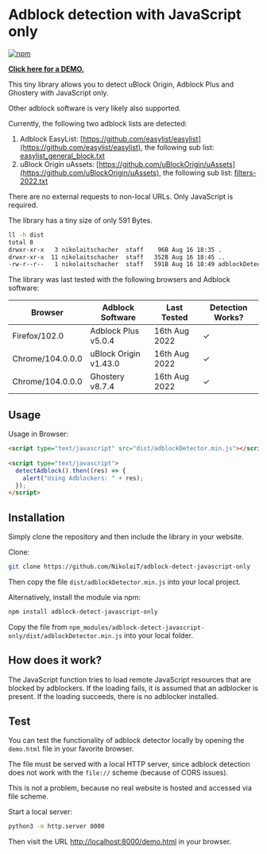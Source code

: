# Adblock detection with JavaScript only

[![npm](https://img.shields.io/npm/v/adblock-detect-javascript-only)](https://www.npmjs.com/package/adblock-detect-javascript-only)

[**Click here for a DEMO.**](https://incolumitas.com/2020/12/27/detecting-uBlock-Origin-and-Adblock-Plus-with-JavaScript-only/)

This tiny library allows you to detect uBlock Origin, Adblock Plus and Ghostery with JavaScript only.

Other adblock software is very likely also supported.

Currently, the following two adblock lists are detected:

1. Adblock EasyList: [https://github.com/easylist/easylist](https://github.com/easylist/easylist), the following sub list: [easylist_general_block.txt](https://github.com/easylist/easylist/blob/master/easylist/easylist_general_block.txt)
2. uBlock Origin uAssets: [https://github.com/uBlockOrigin/uAssets](https://github.com/uBlockOrigin/uAssets), the following sub list: [filters-2022.txt](https://github.com/uBlockOrigin/uAssets/blob/master/filters/filters-2022.txt)

There are no external requests to non-local URLs. Only JavaScript is required.

The library has a tiny size of only 591 Bytes.

```bash
ll -h dist 
total 8
drwxr-xr-x   3 nikolaitschacher  staff    96B Aug 16 18:35 .
drwxr-xr-x  11 nikolaitschacher  staff   352B Aug 16 18:45 ..
-rw-r--r--   1 nikolaitschacher  staff   591B Aug 16 18:49 adblockDetector.min.js
```

The library was last tested with the following browsers and Adblock software:

| Browser             | Adblock Software      | Last Tested   | Detection Works? |
|---------------------|-----------------------|---------------|------------------|
| Firefox/102.0       | Adblock Plus v5.0.4   | 16th Aug 2022 | ✓                |
| Chrome/104.0.0.0    | uBlock Origin v1.43.0 | 16th Aug 2022 | ✓                |
| Chrome/104.0.0.0    | Ghostery v8.7.4       | 16th Aug 2022 | ✓                |

## Usage

Usage in Browser:

```HTML
<script type="text/javascript" src="dist/adblockDetector.min.js"></script>
 
<script type="text/javascript">
  detectAdblock().then((res) => { 
    alert("Using Adblockers: " + res);
  });
</script>
```

## Installation

Simply clone the repository and then include the library in your website.

Clone:

```bash
git clone https://github.com/NikolaiT/adblock-detect-javascript-only
```

Then copy the file `dist/adblockDetector.min.js` into your local project.

Alternatively, install the module via npm:

```bash
npm install adblock-detect-javascript-only
```

Copy the file from `npm_modules/adblock-detect-javascript-only/dist/adblockDetector.min.js` into your local folder.

## How does it work?

The JavaScript function tries to load remote JavaScript resources that are blocked by adblockers. If the loading fails, it is assumed that an adblocker is present. If the loading succeeds, there is no adblocker installed.

## Test

You can test the functionality of adblock detector locally by opening the `demo.html` file in your favorite browser.

The file must be served with a local HTTP server, since adblock detection does not work with the `file://` scheme (because of CORS issues).

This is not a problem, because no real website is hosted and accessed via file scheme.

Start a local server:

```bash
python3 -m http.server 8000
```

Then visit the URL [http://localhost:8000/demo.html](http://localhost:8000/demo.html) in your browser.
